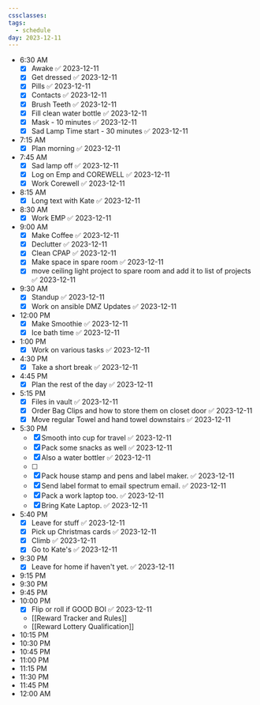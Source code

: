 ```yaml
---
cssclasses: 
tags:
  - schedule
day: 2023-12-11
---
```



- <span class="green">6:30 AM</span>
	- [x] Awake ✅ 2023-12-11
	- [x] Get dressed ✅ 2023-12-11
	- [x] Pills ✅ 2023-12-11
	- [x] Contacts ✅ 2023-12-11
	- [x] Brush Teeth ✅ 2023-12-11
	- [x] Fill clean water bottle ✅ 2023-12-11
	- [x] Mask - 10 minutes ✅ 2023-12-11
	- [x] Sad Lamp Time start - 30 minutes ✅ 2023-12-11
- <span class="green">7:15 AM</span>
	- [x] Plan morning ✅ 2023-12-11
- <span class="green">7:45 AM</span>
	- [x] Sad lamp off ✅ 2023-12-11
	- [x] Log on Emp and COREWELL ✅ 2023-12-11
	- [x] Work Corewell ✅ 2023-12-11
- <span class="green">8:15 AM</span>
	- [x] Long text with Kate ✅ 2023-12-11
- <span class="green">8:30 AM</span>
	- [x] Work EMP ✅ 2023-12-11
- <span class="green">9:00 AM</span>
	- [x] Make Coffee ✅ 2023-12-11
	- [x] Declutter ✅ 2023-12-11
	- [x] Clean CPAP ✅ 2023-12-11
	- [x] Make space in spare room ✅ 2023-12-11
	- [x] move ceiling light project to spare room and add it to list of projects ✅ 2023-12-11
- <span class="green">9:30 AM</span>
	- [x] Standup ✅ 2023-12-11
	- [x] Work on ansible DMZ Updates ✅ 2023-12-11
- <span class="green">12:00 PM</span>
	- [x] Make Smoothie ✅ 2023-12-11
	- [x] Ice bath time ✅ 2023-12-11
- <span class="green">1:00 PM</span>
	- [x] Work on various tasks ✅ 2023-12-11
- <span class="green">4:30 PM</span>
	- [x] Take a short break ✅ 2023-12-11
- <span class="green">4:45 PM</span>
	- [x] Plan the rest of the day ✅ 2023-12-11
- <span class="green">5:15 PM</span>
	- [x] Files in vault ✅ 2023-12-11
	- [x] Order Bag Clips and how to store them on closet door ✅ 2023-12-11
	- [x] Move regular Towel and hand towel downstairs ✅ 2023-12-11
- <span class="green">5:30 PM</span>
	- [x] Smooth into cup for travel ✅ 2023-12-11
	- [x] Pack some snacks as well ✅ 2023-12-11
	- [x] Also a water bottler ✅ 2023-12-11
	- [ ] 
	- [x] Pack house stamp and pens and label maker. ✅ 2023-12-11
	- [x] Send label format to email spectrum email. ✅ 2023-12-11
	- [x] Pack a work laptop too. ✅ 2023-12-11
	- [x] Bring Kate Laptop. ✅ 2023-12-11
- <span class="green">5:40 PM</span>
	- [x] Leave for stuff ✅ 2023-12-11
	- [x] Pick up Christmas cards ✅ 2023-12-11
	- [x] Climb ✅ 2023-12-11
	- [x] Go to Kate's ✅ 2023-12-11
- <span class="green">9:30 PM</span>
	- [x] Leave for home if haven't yet. ✅ 2023-12-11
- <span class="green">9:15 PM</span>
- <span class="green">9:30 PM</span>
- <span class="green">9:45 PM</span>
- <span class="green">10:00 PM</span>
	- [x] Flip or roll if GOOD BOI ✅ 2023-12-11
	- [[Reward Tracker and Rules]]
	- [[Reward Lottery Qualification]]
- <span class="green">10:15 PM</span>
- <span class="green">10:30 PM</span>
- <span class="green">10:45 PM</span>
- <span class="green">11:00 PM</span>
- <span class="green">11:15 PM</span>
- <span class="green">11:30 PM</span>
- <span class="green">11:45 PM</span>
- <span class="green">12:00 AM</span>